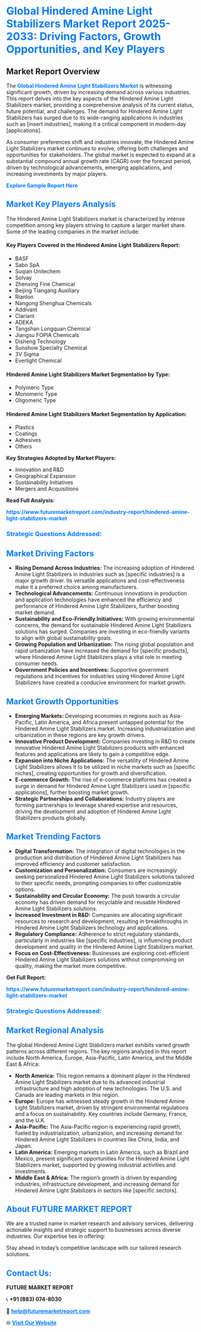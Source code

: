 <h1 style="color: #007BFF;">Global Hindered Amine Light Stabilizers Market Report 2025-2033: Driving Factors, Growth Opportunities, and Key Players</h1>

<section id="overview">
<h2>Market Report Overview</h2>
<p>The <a href="https://www.futuremarketreport.com/industry-report/hindered-amine-light-stabilizers-market" style="color: #007BFF; text-decoration: none;"><strong>Global Hindered Amine Light Stabilizers Market</strong></a> is witnessing significant growth, driven by increasing demand across various industries. This report delves into the key aspects of the Hindered Amine Light Stabilizers market, providing a comprehensive analysis of its current status, future potential, and challenges. The demand for Hindered Amine Light Stabilizers has surged due to its wide-ranging applications in industries such as [insert industries], making it a critical component in modern-day [applications].</p>
<p>As consumer preferences shift and industries innovate, the Hindered Amine Light Stabilizers market continues to evolve, offering both challenges and opportunities for stakeholders. The global market is expected to expand at a substantial compound annual growth rate (CAGR) over the forecast period, driven by technological advancements, emerging applications, and increasing investments by major players.</p>
</section>

<section id="overview">
<p><a href="https://www.futuremarketreport.com/request-sample/reportId=28543" style="color: #007BFF; text-decoration: none;"><strong>Explore Sample Report Here</strong></a></p>
</section>

<section id="key-players">
<h2 style="color: #007BFF;">Market Key Players Analysis</h2>
<p>The Hindered Amine Light Stabilizers market is characterized by intense competition among key players striving to capture a larger market share. Some of the leading companies in the market include:</p>
<h4>Key Players Covered in the Hindered Amine Light Stabilizers Report:</h4>
<ul><li>BASF</li><li>Sabo SpA</li><li>Suqian Unitechem</li><li>Solvay</li><li>Zhenxing Fine Chemical</li><li>Beijing Tiangang Auxiliary</li><li>Rianlon</li><li>Nangong Shenghua Chemicals</li><li>Addivant</li><li>Clariant</li><li>ADEKA</li><li>Tangshan Longquan Chemical</li><li>Jiangsu FOPIA Chemicals</li><li>Disheng Technology</li><li>Sunshow Specialty Chemical</li><li>3V Sigma</li><li>Everlight Chemical</li></ul>
<h4>Hindered Amine Light Stabilizers Market Segmentation by Type:</h4>
<ul><li>Polymeric Type</li><li>Monomeric Type</li><li>Oligomeric Type</li></ul>

<h4>Hindered Amine Light Stabilizers Market Segmentation by Application:</h4>
<ul><li>Plastics</li><li>Coatings</li><li>Adhesives</li><li>Others</li></ul>
<p><strong>Key Strategies Adopted by Market Players:</strong></p>
<ul>
<li>Innovation and R&D</li>
<li>Geographical Expansion</li>
<li>Sustainability Initiatives</li>
<li>Mergers and Acquisitions</li>
</ul>
</section>

<section>
<p><strong>Read Full Analysis: </strong></p><a href="https://www.futuremarketreport.com/industry-report/hindered-amine-light-stabilizers-market" style="color: #007BFF; text-decoration: none;"><strong>https://www.futuremarketreport.com/industry-report/hindered-amine-light-stabilizers-market</strong></a>
<h3 style="color: #007BFF;">Strategic Questions Addressed:</h3>
</section>

<section id="driving-factors">
<h2 style="color: #007BFF;">Market Driving Factors</h2>
<ul>
<li><strong>Rising Demand Across Industries:</strong> The increasing adoption of Hindered Amine Light Stabilizers in industries such as [specific industries] is a major growth driver. Its versatile applications and cost-effectiveness make it a preferred choice among manufacturers.</li>
<li><strong>Technological Advancements:</strong> Continuous innovations in production and application technologies have enhanced the efficiency and performance of Hindered Amine Light Stabilizers, further boosting market demand.</li>
<li><strong>Sustainability and Eco-Friendly Initiatives:</strong> With growing environmental concerns, the demand for sustainable Hindered Amine Light Stabilizers solutions has surged. Companies are investing in eco-friendly variants to align with global sustainability goals.</li>
<li><strong>Growing Population and Urbanization:</strong> The rising global population and rapid urbanization have increased the demand for [specific products], where Hindered Amine Light Stabilizers plays a vital role in meeting consumer needs.</li>
<li><strong>Government Policies and Incentives:</strong> Supportive government regulations and incentives for industries using Hindered Amine Light Stabilizers have created a conducive environment for market growth.</li>
</ul>
</section>

<section id="growth-opportunities">
<h2 style="color: #007BFF;">Market Growth Opportunities</h2>
<ul>
<li><strong>Emerging Markets:</strong> Developing economies in regions such as Asia-Pacific, Latin America, and Africa present untapped potential for the Hindered Amine Light Stabilizers market. Increasing industrialization and urbanization in these regions are key growth drivers.</li>
<li><strong>Innovative Product Development:</strong> Companies investing in R&D to create innovative Hindered Amine Light Stabilizers products with enhanced features and applications are likely to gain a competitive edge.</li>
<li><strong>Expansion into Niche Applications:</strong> The versatility of Hindered Amine Light Stabilizers allows it to be utilized in niche markets such as [specific niches], creating opportunities for growth and diversification.</li>
<li><strong>E-commerce Growth:</strong> The rise of e-commerce platforms has created a surge in demand for Hindered Amine Light Stabilizers used in [specific applications], further boosting market growth.</li>
<li><strong>Strategic Partnerships and Collaborations:</strong> Industry players are forming partnerships to leverage shared expertise and resources, driving the development and adoption of Hindered Amine Light Stabilizers products globally.</li>
</ul>
</section>

<section id="trending-factors">
<h2 style="color: #007BFF;">Market Trending Factors</h2>
<ul>
<li><strong>Digital Transformation:</strong> The integration of digital technologies in the production and distribution of Hindered Amine Light Stabilizers has improved efficiency and customer satisfaction.</li>
<li><strong>Customization and Personalization:</strong> Consumers are increasingly seeking personalized Hindered Amine Light Stabilizers solutions tailored to their specific needs, prompting companies to offer customizable options.</li>
<li><strong>Sustainability and Circular Economy:</strong> The push towards a circular economy has driven demand for recyclable and reusable Hindered Amine Light Stabilizers solutions.</li>
<li><strong>Increased Investment in R&D:</strong> Companies are allocating significant resources to research and development, resulting in breakthroughs in Hindered Amine Light Stabilizers technology and applications.</li>
<li><strong>Regulatory Compliance:</strong> Adherence to strict regulatory standards, particularly in industries like [specific industries], is influencing product development and quality in the Hindered Amine Light Stabilizers market.</li>
<li><strong>Focus on Cost-Effectiveness:</strong> Businesses are exploring cost-efficient Hindered Amine Light Stabilizers solutions without compromising on quality, making the market more competitive.</li>
</ul>
</section>

<section>
<p><strong>Get Full Report: </strong></p><a href="https://www.futuremarketreport.com/industry-report/hindered-amine-light-stabilizers-market" style="color: #007BFF; text-decoration: none;"><strong>https://www.futuremarketreport.com/industry-report/hindered-amine-light-stabilizers-market</strong></a>
<h3 style="color: #007BFF;">Strategic Questions Addressed:</h3>
</section>


<section id="regional-analysis">
<h2 style="color: #007BFF;">Market Regional Analysis</h2>
<p>The global Hindered Amine Light Stabilizers market exhibits varied growth patterns across different regions. The key regions analyzed in this report include North America, Europe, Asia-Pacific, Latin America, and the Middle East & Africa:</p>
<ul>
<li><strong>North America:</strong> This region remains a dominant player in the Hindered Amine Light Stabilizers market due to its advanced industrial infrastructure and high adoption of new technologies. The U.S. and Canada are leading markets in this region.</li>
<li><strong>Europe:</strong> Europe has witnessed steady growth in the Hindered Amine Light Stabilizers market, driven by stringent environmental regulations and a focus on sustainability. Key countries include Germany, France, and the U.K.</li>
<li><strong>Asia-Pacific:</strong> The Asia-Pacific region is experiencing rapid growth, fueled by industrialization, urbanization, and increasing demand for Hindered Amine Light Stabilizers in countries like China, India, and Japan.</li>
<li><strong>Latin America:</strong> Emerging markets in Latin America, such as Brazil and Mexico, present significant opportunities for the Hindered Amine Light Stabilizers market, supported by growing industrial activities and investments.</li>
<li><strong>Middle East & Africa:</strong> The region’s growth is driven by expanding industries, infrastructure development, and increasing demand for Hindered Amine Light Stabilizers in sectors like [specific sectors].</li>
</ul>
</section>

<footer>
<h2 style="color: #007BFF;">About FUTURE MARKET REPORT</h2>
<p>We are a trusted name in market research and advisory services, delivering actionable insights and strategic support to businesses across diverse industries. Our expertise lies in offering:</p>

<p>Stay ahead in today’s competitive landscape with our tailored research solutions.</p>

<h2 style="color: #007BFF;">Contact Us:</h2>
<p><strong>FUTURE MARKET REPORT</strong></p>
<p>📞 <strong>+91 (883) 074-8030</strong></p>
<p>📧 <strong><a href="mailto:help@futuremarketreport.com" style="color: #007BFF;">help@futuremarketreport.com</a></strong></p>
<p>🌐 <strong><a href="https://www.futuremarketreport.com/" style="color: #007BFF;">Visit Our Website</a></strong></p>
</footer>
